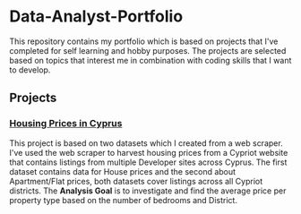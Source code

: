 # Data-Analyst-Portfolio

This repository contains my portfolio which is based on projects that I've completed for self learning and hobby purposes. The projects are selected based on topics that interest me in combination with coding skills that I want to develop. 

## Projects
### [Housing Prices in Cyprus](https://github.com/spyrou-andre/Data-Analyst-Portfolio/blob/main/Housing-Prices/Jupyter_Notebook_Code.ipynb) 
This project is based on two datasets which I created from a web scraper. I've used the web scraper to harvest housing prices from a Cypriot website that contains listings from multiple Developer sites across Cyprus. The first dataset contains data for House prices and the second about Apartment/Flat prices, both datasets cover listings across all Cypriot districts. The **Analysis Goal** is to investigate and find the average price per property type based on the number of bedrooms and District. 


